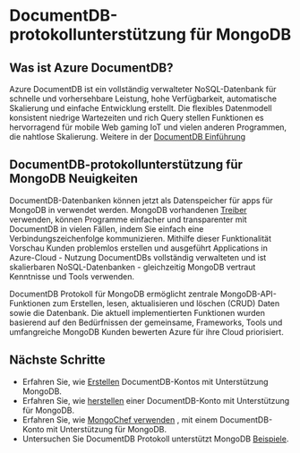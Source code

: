 <properties 
    pageTitle="DocumentDB-protokollunterstützung für MongoDB | Microsoft Azure" 
    description="Erfahren Sie mehr über DocumentDB-protokollunterstützung für MongoDB jetzt in public Preview-Version verfügbar." 
    keywords="MongoDB"
    services="documentdb" 
    authors="AndrewHoh" 
    manager="jhubbard" 
    editor="" 
    documentationCenter=""/>

<tags 
    ms.service="documentdb" 
    ms.workload="data-services" 
    ms.tgt_pltfrm="na" 
    ms.devlang="na" 
    ms.topic="article" 
    ms.date="08/23/2016" 
    ms.author="anhoh"/>

# <a name="documentdb-protocol-support-for-mongodb"></a>DocumentDB-protokollunterstützung für MongoDB

## <a name="what-is-azure-documentdb"></a>Was ist Azure DocumentDB?
Azure DocumentDB ist ein vollständig verwalteter NoSQL-Datenbank für schnelle und vorhersehbare Leistung, hohe Verfügbarkeit, automatische Skalierung und einfache Entwicklung erstellt. Die flexibles Datenmodell konsistent niedrige Wartezeiten und rich Query stellen Funktionen es hervorragend für mobile Web gaming IoT und vielen anderen Programmen, die nahtlose Skalierung. Weitere in der [DocumentDB Einführung](documentdb-introduction.md)

## <a name="what-is-documentdb-protocol-support-for-mongodb"></a>DocumentDB-protokollunterstützung für MongoDB Neuigkeiten
DocumentDB-Datenbanken können jetzt als Datenspeicher für apps für MongoDB in verwendet werden. MongoDB vorhandenen [Treiber](https://docs.mongodb.org/ecosystem/drivers/) verwenden, können Programme einfacher und transparenter mit DocumentDB in vielen Fällen, indem Sie einfach eine Verbindungszeichenfolge kommunizieren.  Mithilfe dieser Funktionalität Vorschau Kunden problemlos erstellen und ausgeführt Applications in Azure-Cloud - Nutzung DocumentDBs vollständig verwalteten und ist skalierbaren NoSQL-Datenbanken - gleichzeitig MongoDB vertraut Kenntnisse und Tools verwenden.

DocumentDB Protokoll für MongoDB ermöglicht zentrale MongoDB-API-Funktionen zum Erstellen, lesen, aktualisieren und löschen (CRUD) Daten sowie die Datenbank. Die aktuell implementierten Funktionen wurden basierend auf den Bedürfnissen der gemeinsame, Frameworks, Tools und umfangreiche MongoDB Kunden bewerten Azure für ihre Cloud priorisiert.
  

## <a name="next-steps"></a>Nächste Schritte


- Erfahren Sie, wie [Erstellen](documentdb-create-mongodb-account.md) DocumentDB-Kontos mit Unterstützung MongoDB.
- Erfahren Sie, wie [herstellen](documentdb-connect-mongodb-account.md) einer DocumentDB-Konto mit Unterstützung für MongoDB.
- Erfahren Sie, wie [MongoChef verwenden](documentdb-mongodb-mongochef.md) , mit einem DocumentDB-Konto mit Unterstützung für MongoDB.
- Untersuchen Sie DocumentDB Protokoll unterstützt MongoDB [Beispiele](documentdb-mongodb-samples.md).

 
